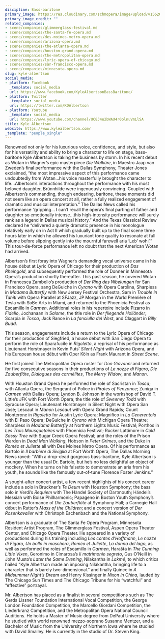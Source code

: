 ```yaml
---
discipline: Bass-baritone
primary_image: https://res.cloudinary.com/schmopera/image/upload/v1562034434/media/2019/07/KyleAlbertson.jpg
primary_image_credit: ""
related_companies:
- scene/companies/glimmerglass-festival.md
- scene/companies/the-santa-fe-opera.md
- scene/companies/des-moines-metro-opera.md
- scene/companies/arizona-opera.md
- scene/companies/the-atlanta-opera.md
- scene/companies/houston-grand-opera.md
- scene/companies/the-metropolitan-opera.md
- scene/companies/lyric-opera-of-chicago.md
- scene/companies/san-francisco-opera.md
- scene/companies/minnesota-opera.md
slug: kyle-albertson
social_media:
- platform: Facebook
  _template: social_media
  url: https://www.facebook.com/KyleAlbertsonBassBaritone/
- platform: Twitter
  _template: social_media
  url: https://twitter.com/KDAlbertson
- platform: Youtube
  _template: social_media
  url: https://www.youtube.com/channel/UC8J4u2bWAU4r0olnuVmLlSA
title: Kyle Albertson
website: https://www.kylealbertson.com/
_template: "people_single"
---
```

Renowned not only for his luxurious voice, confidence, and style, but also for his versatility and ability to bring a character to life on stage, bass-baritone Kyle Albertson is taking the business by storm.  In his recent debut as Wotan in Wagner’s epic masterpiece _Die Walküre_, in Maestro Jaap van Zweden’s final performance with the Dallas Symphony, Theater Jones exclaimed, “the most impressive aspect of this performance came undoubtedly from Wotan…his voice masterfully brought the character to life…Albertson’s interactions throughout the performance with his most beloved daughter, Brünnhilde were ingenuously convincing. Coupled with Albertson’s commanding, though endearing, baritone, these moments did not seem like an opera concert at all, rather a fully realized engagement of dramatic and musical interpretation.”  The Dallas News called his performance “gripping… I can’t recall the opera’s final parting of father and daughter so emotionally intense…this high-intensity performance will surely rank as a legend in Dallas musical history.” And the Texas Classical Review declared he “delivered a quietly dramatic presence in his monologue relatively early on in Act II which gradually built up to the final scene three hours later in which he allowed his luxuriant tone quality to resonate at full volume before slipping gently into the mournful farewell aria ‘Leb’ wohl’.”  This tour-de-force performance left no doubt that the next American Wotan had arrived.

Albertson’s first foray into Wagner’s demanding vocal universe came in his house début at Lyric Opera of Chicago for their production of _Das Rheingold_, and subsequently performed the role of Donner in Minnesota Opera’s production shortly thereafter.  This past season, he covered Wotan in Francesca Zambello’s production of _Der Ring des Nibelungen_ for San Francisco Opera, sang DeGuiche in _Cyrano_ with Opera Carolina, Sharpless in _Madama Butterfly_ with New Jersey Festival Orchestra, Sam in _Trouble in Tahiti_ with Opera Parallel at SFJazz, JP Morgan in the World Première of Tesla with SoBe Arts in Miami, and returned to the Phoenicia Festival as Escamillo in _Carmen_.  Additional roles in his repertoire include Pizarro in _Fidelio_, Jochanaan in _Salome_, the title role in _Der fliegende Holländer_, Scarpia in _Tosca_, Jack Rance in _La fanciulla del West_, and Claggart in _Billy Budd_.

This season, engagements include a return to the Lyric Opera of Chicago for their production of Siegfried, a house début with San Diego Opera to perform the role of Sparafucile in _Rigoletto_, a reprisal of his performance as Lieutenant Horstmayer in Kevin Puts’ _Silent Night_ with Arizona Opera, and his European house début with Oper Köln as Frank Maurant in _Street Scene_.

He first joined The Metropolitan Opera roster for _Don Giovanni_ and returned for five consecutive seasons in their productions of _Le nozze di Figaro_, _Die Zauberflöte_, _Dialogues des carmélites_, _The Merry Widow_, and _Manon_.

With Houston Grand Opera he performed the role of Sacristan in _Tosca_; with Atlanta Opera, the Sergeant of Police in _Pirates of Penzance_; Zuniga in _Carmen_ with Dallas Opera; Lyndon B. Johnson in the workshop of David T. Little’s JFK with Fort Worth Opera; the title role of _Sweeney Todd_ with Syracuse Opera; Lieutenant Horstmayer in Silent Night with Opera San José; Lescaut in _Manon Lescaut_ with Opera Grand Rapids; Count Monterone in _Rigoletto_ for Austin Lyric Opera; Magnifico in _La Cenerentola_ with El Paso Opera; DeGuiche in _Cyrano_ with Michigan Opera Theatre; Sharpless in _Madama Butterfly_ at Northern Lights Music Festival; Porthos in _Les Trois Mousquetaires_ with Phoenicia Festival; Rucker Lattimore in _Cold Sassy Tree_ with Sugar Creek Opera Festival; and the roles of the Prison Warden in _Dead Man Walking_, Hobson in _Peter Grimes_, and the Duke in _Roméo et Juliette_ all with Des Moines Metro Opera.  Of his performance as Bartolo in _Il barbiere di Siviglia_ at Fort Worth Opera, The Dallas Morning News raved: “With a drop-dead gorgeous bass-baritone, Kyle Albertson is younger than the usual Dr. Bartolo, but he’s no less delightful an object of mockery. When he turns on his falsetto to demonstrate an aria from his youth, he sounds like the famously out-of-tune Florence Foster Jenkins.”

A sought-after concert artist, a few recent highlights of his concert career include a solo in Bruckner’s _Te Deum_ with Houston Symphony; the bass solo in Verdi’s _Requiem_ with The Händel Society of Dartmouth; Händel’s Messiah with Boise Philharmonic; Papageno in Boston Youth Symphony’s concert performance of _Die Zauberflöte_ at Symphony Hall; a Carnegie Hall début in Rutter’s _Mass of the Children_; and a concert version of _Der Rosenkavalier_ with Christoph Eschenbach and the National Symphony.

Albertson is a graduate of The Santa Fe Opera Program, Minnesota Resident Artist Program, The Glimmerglass Festival, Aspen Opera Theater Center, and Chicago Opera Theater.  He appeared in a variety of productions during his training including _Les contes d’Hoffmann_, _Le nozze di Figaro_, _Un ballo in maschera_, _Roméo et Juliette_, _La donna del lago_, as well as performed the roles of Escamillo in _Carmen_, Harašta in _The Cunning Little Vixen_, Geronimo in Cimarosa’s _Il matrimonio segreto_, Gus O’Neill in John Musto’s _Later the Same Evening_, Nilakantha in _Lakmé_, to which critics hailed “Kyle Albertson made an imposing Nilakantha, bringing life to a character that is barely two-dimensional.” and finally Quince in _A Midsummer Night’s Dream_ and Henry Kissinger in _Nixon in China_, lauded by The Chicago Sun Times and The Chicago Tribune for his “watchful” and “effective” portrayal.

Mr. Albertson has placed as a finalist in several competitions such as The Gerda Lissner Foundation International Vocal Competition, the George London Foundation Competition, the Marcello Giordani Competition, the Liederkranz Competition, and the Metropolitan Opera National Council Auditions. He holds a Master of Music degree from DePaul University where he studied with world renowned mezzo-soprano Susanne Mentzer, and a Bachelor of Music from the University of Northern Iowa where he studied with David Smalley. He is currently in the studio of Dr. Steven King.